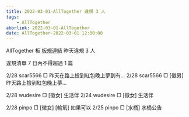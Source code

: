 ```yaml
---
title: 2022-03-01-AllTogether 違規 3 人
tags:
    - AllTogether
abbrlink: 2022-03-01-AllTogether
date: AllTogether-2022-03-01 12:00:00
---
```

AllTogether 板 [板規連結](https://www.ptt.cc/bbs/AllTogether/M.1643211430.A.5FB.html)
昨天違規 3 人
<!-- more -->

違規清單
7 日內不得超過 1 篇

2/28 scar5566 □ 昨天在路上撿到紅包晚上夢到有…
2/28 scar5566 □ [徵男] 昨天路上撿到紅包晚上夢…

2/28 wudesire □ [徵女] 生活伴
2/24 wudesire □ [徵女] 生活伴

2/28 pinpo □ [徵女] [輸氧] 如果可以
2/25 pinpo □ [水桶] 水桶公告